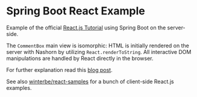 Spring Boot React Example
============================

Example of the official [React.js Tutorial](http://facebook.github.io/react/docs/tutorial.html) using Spring Boot on the server-side.

The `CommentBox` main view is isomorphic: HTML is initially rendered on the server with Nashorn by utilizing `React.renderToString`. All interactive DOM manipulations are handled by React directly in the browser.

For further explanation read this [blog post](http://winterbe.com/posts/2015/02/16/isomorphic-react-webapps-on-the-jvm/).

See also [winterbe/react-samples](https://github.com/winterbe/react-samples) for a bunch of client-side React.js examples.
